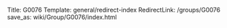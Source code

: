 Title: G0076
Template: general/redirect-index
RedirectLink: /groups/G0076
save_as: wiki/Group/G0076/index.html